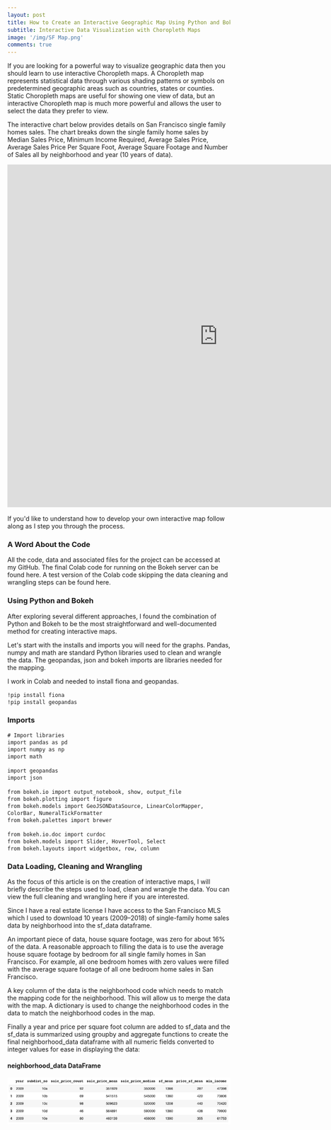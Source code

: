 ```yaml
---
layout: post
title: How to Create an Interactive Geographic Map Using Python and Bokeh
subtitle: Interactive Data Visualization with Choropleth Maps
image: '/img/SF Map.png'
comments: true
---
```


If you are looking for a powerful way to visualize geographic data then you should learn to use interactive Choropleth maps. A Choropleth map represents statistical data through various shading patterns or symbols on predetermined geographic areas such as countries, states or counties. Static Choropleth maps are useful for showing one view of data, but an interactive Choropleth map is much more powerful and allows the user to select the data they prefer to view. 

The interactive chart below provides details on San Francisco single family homes sales. The chart breaks down the single family home sales by Median Sales Price, Minimum Income Required, Average Sales Price, Average Sales Price Per Square Foot, Average Square Footage and Number of Sales all by neighborhood and year (10 years of data).

<iframe src="https://sf-real-estate.herokuapp.com/SF_Real_Estate_Project" width="950" height="775" style="border: none;"></iframe>

If you'd like to understand how to develop your own interactive map follow along as I step you through the process.

### A Word About the Code

All the code, data and associated files for the project can be accessed at my GitHub. The final Colab code for running on the Bokeh server can be found here. A test version of the Colab code skipping the data cleaning and wrangling steps can be found here.

### Using Python and Bokeh

After exploring several different approaches, I found the combination of Python and Bokeh to be the most straightforward and well-documented method for creating interactive maps.

Let's start with the installs and imports you will need for the graphs. Pandas, numpy and math are standard Python libraries used to clean and wrangle the data. The geopandas, json and bokeh imports are libraries needed for the mapping.

I work in Colab and needed to install fiona and geopandas.

```
!pip install fiona
!pip install geopandas
```
### Imports

```
# Import libraries
import pandas as pd
import numpy as np
import math

import geopandas
import json

from bokeh.io import output_notebook, show, output_file
from bokeh.plotting import figure
from bokeh.models import GeoJSONDataSource, LinearColorMapper, ColorBar, NumeralTickFormatter
from bokeh.palettes import brewer

from bokeh.io.doc import curdoc
from bokeh.models import Slider, HoverTool, Select
from bokeh.layouts import widgetbox, row, column
```

### Data Loading, Cleaning and Wrangling

As the focus of this article is on the creation of interactive maps, I will briefly describe the steps used to load, clean and wrangle the data. You can view the full cleaning and wrangling here if you are interested.

Since I have a real estate license I have access to the San Francisco MLS which I used to download 10 years (2009–2018) of single-family home sales data by neighborhood into the sf_data dataframe.

An important piece of data, house square footage, was zero for about 16% of the data. A reasonable approach to filling the data is to use the average house square footage by bedroom for all single family homes in San Francisco. For example, all one bedroom homes with zero values were filled with the average square footage of all one bedroom home sales in San Francisco.

A key column of the data is the neighborhood code which needs to match the mapping code for the neighborhood. This will allow us to merge the data with the map. A dictionary is used to change the neighborhood codes in the data to match the neighborhood codes in the map.

Finally a year and price per square foot column are added to sf_data and the sf_data is summarized using groupby and aggregate functions to create the final neighborhood_data dataframe with all numeric fields converted to integer values for ease in displaying the data:

#### neighborhood_data DataFrame

![neighborhood_data DataFrame](/img/Neighborhood_Data.png)
